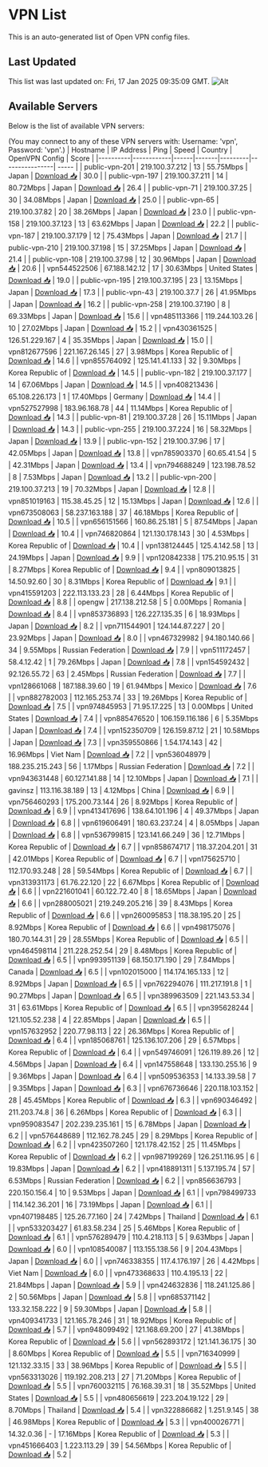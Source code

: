 # VPN List

This is an auto-generated list of Open VPN config files.

## Last Updated

This list was last updated on: Fri, 17 Jan 2025 09:35:09 GMT.
![Alt](https://repobeats.axiom.co/api/embed/186b98318ef1479477931607c1ad7d823f12451f.svg "Repobeats analytics image")

## Available Servers

Below is the list of available VPN servers:

(You may connect to any of these VPN servers with: Username: 'vpn', Password: 'vpn'.)
| Hostname | IP Address | Ping | Speed | Country | OpenVPN Config | Score |
|----------|------------|------|-------|---------|----------------| ----- |
| public-vpn-201 | 219.100.37.212 | 13 | 55.75Mbps | Japan | [Download 📥](./configs/server_0_JP.ovpn) | 30.0 |
| public-vpn-197 | 219.100.37.211 | 14 | 80.72Mbps | Japan | [Download 📥](./configs/server_1_JP.ovpn) | 26.4 |
| public-vpn-71 | 219.100.37.25 | 30 | 34.08Mbps | Japan | [Download 📥](./configs/server_2_JP.ovpn) | 25.0 |
| public-vpn-65 | 219.100.37.82 | 20 | 38.26Mbps | Japan | [Download 📥](./configs/server_3_JP.ovpn) | 23.0 |
| public-vpn-158 | 219.100.37.123 | 13 | 63.62Mbps | Japan | [Download 📥](./configs/server_4_JP.ovpn) | 22.2 |
| public-vpn-187 | 219.100.37.179 | 12 | 75.43Mbps | Japan | [Download 📥](./configs/server_5_JP.ovpn) | 21.7 |
| public-vpn-210 | 219.100.37.198 | 15 | 37.25Mbps | Japan | [Download 📥](./configs/server_6_JP.ovpn) | 21.4 |
| public-vpn-108 | 219.100.37.98 | 12 | 30.96Mbps | Japan | [Download 📥](./configs/server_7_JP.ovpn) | 20.6 |
| vpn544522506 | 67.188.142.12 | 17 | 30.63Mbps | United States | [Download 📥](./configs/server_8_US.ovpn) | 19.0 |
| public-vpn-195 | 219.100.37.195 | 23 | 13.15Mbps | Japan | [Download 📥](./configs/server_9_JP.ovpn) | 17.3 |
| public-vpn-43 | 219.100.37.7 | 26 | 41.95Mbps | Japan | [Download 📥](./configs/server_10_JP.ovpn) | 16.2 |
| public-vpn-258 | 219.100.37.190 | 8 | 69.33Mbps | Japan | [Download 📥](./configs/server_11_JP.ovpn) | 15.6 |
| vpn485113366 | 119.244.103.26 | 10 | 27.02Mbps | Japan | [Download 📥](./configs/server_12_JP.ovpn) | 15.2 |
| vpn430361525 | 126.51.229.167 | 4 | 35.35Mbps | Japan | [Download 📥](./configs/server_13_JP.ovpn) | 15.0 |
| vpn812677596 | 221.167.26.145 | 27 | 3.98Mbps | Korea Republic of | [Download 📥](./configs/server_14_KR.ovpn) | 14.6 |
| vpn855764092 | 125.141.41.133 | 32 | 9.30Mbps | Korea Republic of | [Download 📥](./configs/server_15_KR.ovpn) | 14.5 |
| public-vpn-182 | 219.100.37.177 | 14 | 67.06Mbps | Japan | [Download 📥](./configs/server_16_JP.ovpn) | 14.5 |
| vpn408213436 | 65.108.226.173 | 1 | 17.40Mbps | Germany | [Download 📥](./configs/server_17_DE.ovpn) | 14.4 |
| vpn527527998 | 183.96.168.78 | 44 | 11.14Mbps | Korea Republic of | [Download 📥](./configs/server_18_KR.ovpn) | 14.3 |
| public-vpn-81 | 219.100.37.28 | 26 | 15.11Mbps | Japan | [Download 📥](./configs/server_19_JP.ovpn) | 14.3 |
| public-vpn-255 | 219.100.37.224 | 16 | 58.32Mbps | Japan | [Download 📥](./configs/server_20_JP.ovpn) | 13.9 |
| public-vpn-152 | 219.100.37.96 | 17 | 42.05Mbps | Japan | [Download 📥](./configs/server_21_JP.ovpn) | 13.8 |
| vpn785903370 | 60.65.41.54 | 5 | 42.31Mbps | Japan | [Download 📥](./configs/server_22_JP.ovpn) | 13.4 |
| vpn794688249 | 123.198.78.52 | 8 | 7.53Mbps | Japan | [Download 📥](./configs/server_23_JP.ovpn) | 13.2 |
| public-vpn-200 | 219.100.37.213 | 19 | 70.32Mbps | Japan | [Download 📥](./configs/server_24_JP.ovpn) | 12.8 |
| vpn851019163 | 115.38.45.25 | 12 | 15.13Mbps | Japan | [Download 📥](./configs/server_25_JP.ovpn) | 12.6 |
| vpn673508063 | 58.237.163.188 | 37 | 46.18Mbps | Korea Republic of | [Download 📥](./configs/server_26_KR.ovpn) | 10.5 |
| vpn656151566 | 160.86.25.181 | 5 | 87.54Mbps | Japan | [Download 📥](./configs/server_27_JP.ovpn) | 10.4 |
| vpn746820864 | 121.130.178.143 | 30 | 4.53Mbps | Korea Republic of | [Download 📥](./configs/server_28_KR.ovpn) | 10.4 |
| vpn138124445 | 125.4.142.58 | 13 | 24.19Mbps | Japan | [Download 📥](./configs/server_29_JP.ovpn) | 9.9 |
| vpn120842338 | 175.210.95.15 | 31 | 8.27Mbps | Korea Republic of | [Download 📥](./configs/server_30_KR.ovpn) | 9.4 |
| vpn809013825 | 14.50.92.60 | 30 | 8.31Mbps | Korea Republic of | [Download 📥](./configs/server_31_KR.ovpn) | 9.1 |
| vpn415591203 | 222.113.133.23 | 28 | 6.44Mbps | Korea Republic of | [Download 📥](./configs/server_32_KR.ovpn) | 8.8 |
| opengw | 217.138.212.58 | 5 | 0.00Mbps | Romania | [Download 📥](./configs/server_33_RO.ovpn) | 8.4 |
| vpn853736893 | 126.227.135.35 | 6 | 18.93Mbps | Japan | [Download 📥](./configs/server_34_JP.ovpn) | 8.2 |
| vpn711544901 | 124.144.87.227 | 20 | 23.92Mbps | Japan | [Download 📥](./configs/server_35_JP.ovpn) | 8.0 |
| vpn467329982 | 94.180.140.66 | 34 | 9.55Mbps | Russian Federation | [Download 📥](./configs/server_36_RU.ovpn) | 7.9 |
| vpn511172457 | 58.4.12.42 | 1 | 79.26Mbps | Japan | [Download 📥](./configs/server_37_JP.ovpn) | 7.8 |
| vpn154592432 | 92.126.55.72 | 63 | 2.45Mbps | Russian Federation | [Download 📥](./configs/server_38_RU.ovpn) | 7.7 |
| vpn128661068 | 187.188.39.60 | 19 | 61.94Mbps | Mexico | [Download 📥](./configs/server_39_MX.ovpn) | 7.6 |
| vpn882782003 | 112.165.253.74 | 33 | 19.26Mbps | Korea Republic of | [Download 📥](./configs/server_40_KR.ovpn) | 7.5 |
| vpn974845953 | 71.95.17.225 | 13 | 0.00Mbps | United States | [Download 📥](./configs/server_41_US.ovpn) | 7.4 |
| vpn885476520 | 106.159.116.186 | 6 | 5.35Mbps | Japan | [Download 📥](./configs/server_42_JP.ovpn) | 7.4 |
| vpn152350709 | 126.159.87.12 | 21 | 10.58Mbps | Japan | [Download 📥](./configs/server_43_JP.ovpn) | 7.3 |
| vpn359550866 | 1.54.174.143 | 42 | 16.96Mbps | Viet Nam | [Download 📥](./configs/server_44_VN.ovpn) | 7.2 |
| vpn536048979 | 188.235.215.243 | 56 | 1.17Mbps | Russian Federation | [Download 📥](./configs/server_45_RU.ovpn) | 7.2 |
| vpn943631448 | 60.127.141.88 | 14 | 12.10Mbps | Japan | [Download 📥](./configs/server_46_JP.ovpn) | 7.1 |
| gavinsz | 113.116.38.189 | 13 | 4.12Mbps | China | [Download 📥](./configs/server_47_CN.ovpn) | 6.9 |
| vpn756460293 | 175.200.73.144 | 26 | 8.92Mbps | Korea Republic of | [Download 📥](./configs/server_48_KR.ovpn) | 6.9 |
| vpn413417696 | 138.64.101.196 | 4 | 49.37Mbps | Japan | [Download 📥](./configs/server_49_JP.ovpn) | 6.8 |
| vpn619606491 | 180.63.237.24 | 4 | 8.05Mbps | Japan | [Download 📥](./configs/server_50_JP.ovpn) | 6.8 |
| vpn536799815 | 123.141.66.249 | 36 | 12.71Mbps | Korea Republic of | [Download 📥](./configs/server_51_KR.ovpn) | 6.7 |
| vpn858674717 | 118.37.204.201 | 31 | 42.01Mbps | Korea Republic of | [Download 📥](./configs/server_52_KR.ovpn) | 6.7 |
| vpn175625710 | 112.170.93.248 | 28 | 59.54Mbps | Korea Republic of | [Download 📥](./configs/server_53_KR.ovpn) | 6.7 |
| vpn313931173 | 61.76.22.120 | 22 | 6.67Mbps | Korea Republic of | [Download 📥](./configs/server_54_KR.ovpn) | 6.6 |
| vpn221601041 | 60.122.72.40 | 8 | 18.65Mbps | Japan | [Download 📥](./configs/server_55_JP.ovpn) | 6.6 |
| vpn288005021 | 219.249.205.216 | 39 | 8.43Mbps | Korea Republic of | [Download 📥](./configs/server_56_KR.ovpn) | 6.6 |
| vpn260095853 | 118.38.195.20 | 25 | 8.92Mbps | Korea Republic of | [Download 📥](./configs/server_57_KR.ovpn) | 6.6 |
| vpn498175076 | 180.70.144.31 | 29 | 28.55Mbps | Korea Republic of | [Download 📥](./configs/server_58_KR.ovpn) | 6.5 |
| vpn464598114 | 211.228.252.54 | 29 | 8.48Mbps | Korea Republic of | [Download 📥](./configs/server_59_KR.ovpn) | 6.5 |
| vpn993951139 | 68.150.171.190 | 29 | 7.84Mbps | Canada | [Download 📥](./configs/server_60_CA.ovpn) | 6.5 |
| vpn102015000 | 114.174.165.133 | 12 | 8.92Mbps | Japan | [Download 📥](./configs/server_61_JP.ovpn) | 6.5 |
| vpn762294076 | 111.217.191.8 | 1 | 90.27Mbps | Japan | [Download 📥](./configs/server_62_JP.ovpn) | 6.5 |
| vpn389963509 | 221.143.53.34 | 31 | 63.61Mbps | Korea Republic of | [Download 📥](./configs/server_63_KR.ovpn) | 6.5 |
| vpn395628244 | 121.105.52.238 | 4 | 22.85Mbps | Japan | [Download 📥](./configs/server_64_JP.ovpn) | 6.5 |
| vpn157632952 | 220.77.98.113 | 22 | 26.36Mbps | Korea Republic of | [Download 📥](./configs/server_65_KR.ovpn) | 6.4 |
| vpn185068761 | 125.136.107.206 | 29 | 6.57Mbps | Korea Republic of | [Download 📥](./configs/server_66_KR.ovpn) | 6.4 |
| vpn549746091 | 126.119.89.26 | 12 | 4.56Mbps | Japan | [Download 📥](./configs/server_67_JP.ovpn) | 6.4 |
| vpn147558648 | 133.130.255.16 | 9 | 9.36Mbps | Japan | [Download 📥](./configs/server_68_JP.ovpn) | 6.4 |
| vpn509536353 | 14.133.39.58 | 7 | 9.35Mbps | Japan | [Download 📥](./configs/server_69_JP.ovpn) | 6.3 |
| vpn676736646 | 220.118.103.152 | 28 | 45.45Mbps | Korea Republic of | [Download 📥](./configs/server_70_KR.ovpn) | 6.3 |
| vpn690346492 | 211.203.74.8 | 36 | 6.26Mbps | Korea Republic of | [Download 📥](./configs/server_71_KR.ovpn) | 6.3 |
| vpn959083547 | 202.239.235.161 | 15 | 6.78Mbps | Japan | [Download 📥](./configs/server_72_JP.ovpn) | 6.2 |
| vpn576448689 | 112.162.78.245 | 29 | 8.29Mbps | Korea Republic of | [Download 📥](./configs/server_73_KR.ovpn) | 6.2 |
| vpn423507260 | 121.178.42.152 | 25 | 11.45Mbps | Korea Republic of | [Download 📥](./configs/server_74_KR.ovpn) | 6.2 |
| vpn987199269 | 126.251.116.95 | 6 | 19.83Mbps | Japan | [Download 📥](./configs/server_75_JP.ovpn) | 6.2 |
| vpn418891311 | 5.137.195.74 | 57 | 6.53Mbps | Russian Federation | [Download 📥](./configs/server_76_RU.ovpn) | 6.2 |
| vpn856636793 | 220.150.156.4 | 10 | 9.53Mbps | Japan | [Download 📥](./configs/server_77_JP.ovpn) | 6.1 |
| vpn798499733 | 114.142.36.201 | 16 | 73.19Mbps | Japan | [Download 📥](./configs/server_78_JP.ovpn) | 6.1 |
| vpn407198485 | 125.26.77.160 | 24 | 7.42Mbps | Thailand | [Download 📥](./configs/server_79_TH.ovpn) | 6.1 |
| vpn533203427 | 61.83.58.234 | 25 | 5.46Mbps | Korea Republic of | [Download 📥](./configs/server_80_KR.ovpn) | 6.1 |
| vpn576289479 | 110.4.218.113 | 5 | 9.63Mbps | Japan | [Download 📥](./configs/server_81_JP.ovpn) | 6.0 |
| vpn108540087 | 113.155.138.56 | 9 | 204.43Mbps | Japan | [Download 📥](./configs/server_82_JP.ovpn) | 6.0 |
| vpn746338355 | 117.4.176.197 | 26 | 4.42Mbps | Viet Nam | [Download 📥](./configs/server_83_VN.ovpn) | 6.0 |
| vpn473368633 | 110.4.195.13 | 22 | 21.84Mbps | Japan | [Download 📥](./configs/server_84_JP.ovpn) | 5.9 |
| vpn424632836 | 118.241.125.86 | 2 | 50.56Mbps | Japan | [Download 📥](./configs/server_85_JP.ovpn) | 5.8 |
| vpn685371142 | 133.32.158.222 | 9 | 59.30Mbps | Japan | [Download 📥](./configs/server_86_JP.ovpn) | 5.8 |
| vpn409341733 | 121.165.78.246 | 31 | 18.92Mbps | Korea Republic of | [Download 📥](./configs/server_87_KR.ovpn) | 5.7 |
| vpn948099492 | 121.168.69.200 | 27 | 41.38Mbps | Korea Republic of | [Download 📥](./configs/server_88_KR.ovpn) | 5.6 |
| vpn562893172 | 121.141.36.175 | 30 | 8.60Mbps | Korea Republic of | [Download 📥](./configs/server_89_KR.ovpn) | 5.5 |
| vpn716340999 | 121.132.33.15 | 33 | 38.96Mbps | Korea Republic of | [Download 📥](./configs/server_90_KR.ovpn) | 5.5 |
| vpn563313026 | 119.192.208.213 | 27 | 71.20Mbps | Korea Republic of | [Download 📥](./configs/server_91_KR.ovpn) | 5.5 |
| vpn760032115 | 76.168.39.31 | 18 | 35.52Mbps | United States | [Download 📥](./configs/server_92_US.ovpn) | 5.5 |
| vpn480656619 | 223.204.19.122 | 29 | 8.70Mbps | Thailand | [Download 📥](./configs/server_93_TH.ovpn) | 5.4 |
| vpn322886682 | 1.251.9.145 | 38 | 46.98Mbps | Korea Republic of | [Download 📥](./configs/server_94_KR.ovpn) | 5.3 |
| vpn400026771 | 14.32.0.36 | - | 17.16Mbps | Korea Republic of | [Download 📥](./configs/server_95_KR.ovpn) | 5.3 |
| vpn451666403 | 1.223.113.29 | 39 | 54.56Mbps | Korea Republic of | [Download 📥](./configs/server_96_KR.ovpn) | 5.2 |
